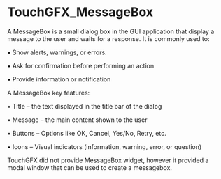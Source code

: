 # TouchGFX_MessageBox
A MessageBox is a small dialog box in the GUI application that display a message to the user and waits for a response. It is commonly used to:

•	Show alerts, warnings, or errors.

•	Ask for confirmation before performing an action

•	Provide information or notification

A MessageBox key features:

•	Title – the text displayed in the title bar of the dialog

•	Message – the main content shown to the user

•	Buttons – Options like OK, Cancel, Yes/No, Retry, etc.

•	Icons – Visual indicators (information, warning, error, or question)

TouchGFX did not provide MessageBox widget, however it provided a modal window that can be used to create a messagebox.
